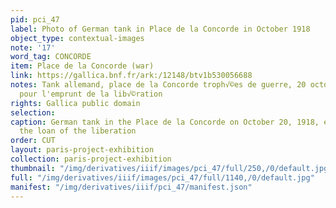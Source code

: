 ```yaml
---
pid: pci_47
label: Photo of German tank in Place de la Concorde in October 1918
object_type: contextual-images
note: '17'
word_tag: CONCORDE
item: Place de la Concorde (war)
link: https://gallica.bnf.fr/ark:/12148/btv1b530056688
notes: Tank allemand, place de la Concorde troph√©es de guerre, 20 octobre 1918, expos√©s
  pour l'emprunt de la lib√©ration
rights: Gallica public domain
selection: 
caption: German tank in the Place de la Concorde on October 20, 1918, exhibited for
  the loan of the liberation
order: CUT
layout: paris-project-exhibition
collection: paris-project-exhibition
thumbnail: "/img/derivatives/iiif/images/pci_47/full/250,/0/default.jpg"
full: "/img/derivatives/iiif/images/pci_47/full/1140,/0/default.jpg"
manifest: "/img/derivatives/iiif/pci_47/manifest.json"
---
```

